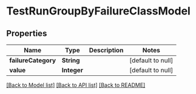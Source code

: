 # TestRunGroupByFailureClassModel
## Properties

| Name | Type | Description | Notes |
|------------ | ------------- | ------------- | -------------|
| **failureCategory** | **String** |  | [default to null] |
| **value** | **Integer** |  | [default to null] |

[[Back to Model list]](../README.md#documentation-for-models) [[Back to API list]](../README.md#documentation-for-api-endpoints) [[Back to README]](../README.md)


